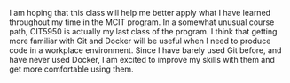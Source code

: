I am hoping that this class will help me better apply what I have learned throughout my time in the MCIT program. In a somewhat unusual course path, CIT5950 is actually my last class of the program. I think that getting more familiar with Git and Docker will be useful when I need to produce code in a workplace environment. Since I have barely used Git before, and have never used Docker, I am excited to improve my skills with them and get more comfortable using them.